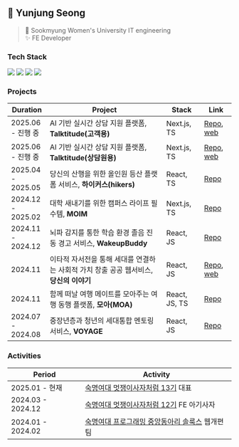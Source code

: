 ## 🚀 Yunjung Seong
> 🏫 Sookmyung Women's University IT engineering <br/> 
> ✨ FE Developer

### Tech Stack
<div>
  <img src="https://img.shields.io/badge/Javascript-F7DF1E?style=flatr&logo=javascript&logoColor=black">
  <img src="https://img.shields.io/badge/Typescript-3178C6?style=flatr&logo=typescript&logoColor=white"/>
  <img src="https://img.shields.io/badge/React-61DAFB?style=flatr&logo=react&logoColor=black">
  <img src="https://img.shields.io/badge/Next.js-000000?style=flatr&logo=Next.js&logoColor=white"/>
</div>

### Projects
| Duration | Project | Stack | Link |
| ----- | ------ | ----- | ----- |
| 2025.06 <br/>- 진행 중 | AI 기반 실시간 상담 지원 플랫폼, **Talktitude(고객용)** | Next.js, TS | [Repo](https://github.com/ynzung/talktitude-client-FE), [web](https://talktitude-client-fe.vercel.app/)
| 2025.06 <br/>- 진행 중 | AI 기반 실시간 상담 지원 플랫폼, **Talktitude(상담원용)** | Next.js, TS | [Repo](https://github.com/ynzung/talktitude-agent-FE), [web](https://talktitude-agent-fe.vercel.app/)
| 2025.04 <br/>- 2025.05 | 당신의 산행을 위한 올인원 등산 플랫폼 서비스, **하이커스(hikers)**  | React, TS | [Repo](https://github.com/ynzung/hikers-FE)|
| 2024.12 <br/>- 2025.02 | 대학 새내기를 위한 캠퍼스 라이프 필수템, **MOIM** | Next.js, TS | [Repo](https://github.com/ynzung/MOIM-Client)|, [Web](https://moim.team/)
| 2024.11 <br/>- 2024.12 | 뇌파 감지를 통한 학습 환경 졸음 진동 경고 서비스, **WakeupBuddy** | React, JS | [Repo](https://github.com/ynzung/wakeupbuddy-FE) |, [web](https://wakeupbuddy-fe.vercel.app/)
| 2024.11 | 이타적 자서전을 통해 세대를 연결하는 사회적 가치 창출 공공 웹서비스, **당신의 이야기** | React, JS | [Repo](https://github.com/ynzung/yourstory-FE), [web](https://yourstory-fe.vercel.app/) |
| 2024.11 | 함께 떠날 여행 메이트를 모아주는 여행 동행 플랫폼, **모아(MOA)** | React, JS, TS | [Repo](https://github.com/ynzung/MOA_FE) |
| 2024.07 <br/>- 2024.08 | 중장년층과 청년의 세대통합 멘토링 서비스, **VOYAGE** | React, JS | [Repo](https://github.com/ynzung/Voyage-Client)|

### Activities
| Period | Activity |
| ----- | ------ |
| 2025.01 - 현재| [숙명여대 멋쟁이사자처럼 13기](https://github.com/Likelion-at-SMWU-13th) 대표 |
| 2024.03 - 2024.12 | [숙명여대 멋쟁이사자처럼 12기](https://github.com/Likelion-at-SMWU-12th) FE 아기사자 |
| 2024.01 - 2024.02 | [숙명여대 프로그래밍 중앙동아리 솔룩스](https://github.com/ynzung/2024-SMWU-SOLUX-web-reorganization) 웹개편팀 |
<br/>

